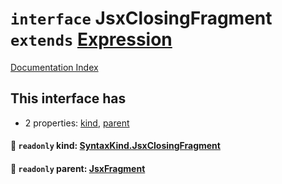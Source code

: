 # `interface` JsxClosingFragment `extends` [Expression](../private.interface.Expression/README.md)

[Documentation Index](../README.md)

## This interface has

- 2 properties:
[kind](#-readonly-kind-syntaxkindjsxclosingfragment),
[parent](#-readonly-parent-jsxfragment)


#### 📄 `readonly` kind: [SyntaxKind.JsxClosingFragment](../private.enum.SyntaxKind/README.md#jsxclosingfragment--290)



#### 📄 `readonly` parent: [JsxFragment](../private.interface.JsxFragment/README.md)




